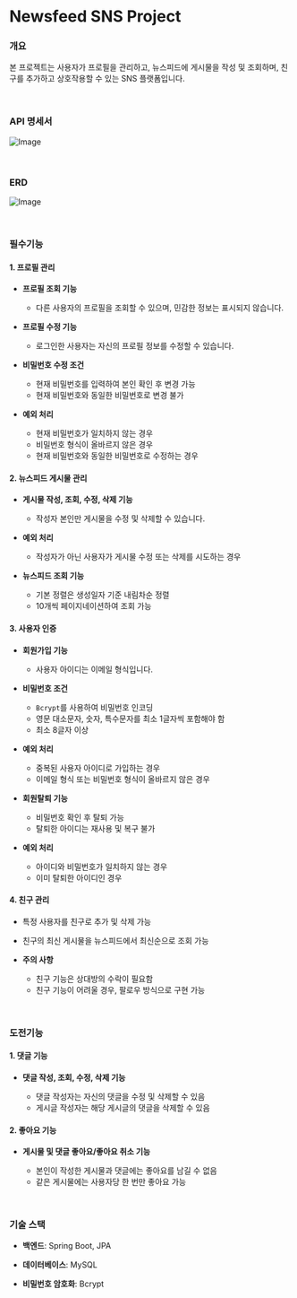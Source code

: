# Newsfeed SNS Project 

### 개요
본 프로젝트는 사용자가 프로필을 관리하고, 뉴스피드에 게시물을 작성 및 조회하며, 친구를 추가하고 상호작용할 수 있는 SNS 플랫폼입니다.

<br>

### API 명세서
![Image](https://github.com/user-attachments/assets/989968f8-8fa7-4f67-b4f8-2c8c4091eb23)

<br>

### ERD
![Image](https://github.com/user-attachments/assets/78ca027d-fbfc-4b81-8bc1-550aaca847d1)

<br>

### 필수기능

#### 1. 프로필 관리

- **프로필 조회 기능**

  - 다른 사용자의 프로필을 조회할 수 있으며, 민감한 정보는 표시되지 않습니다.

- **프로필 수정 기능**
  - 로그인한 사용자는 자신의 프로필 정보를 수정할 수 있습니다.

- **비밀번호 수정 조건**

  - 현재 비밀번호를 입력하여 본인 확인 후 변경 가능
  - 현재 비밀번호와 동일한 비밀번호로 변경 불가

- **예외 처리**

  - 현재 비밀번호가 일치하지 않는 경우
  - 비밀번호 형식이 올바르지 않은 경우
  - 현재 비밀번호와 동일한 비밀번호로 수정하는 경우

#### 2. 뉴스피드 게시물 관리

- **게시물 작성, 조회, 수정, 삭제 기능**

  - 작성자 본인만 게시물을 수정 및 삭제할 수 있습니다.

- **예외 처리**

  - 작성자가 아닌 사용자가 게시물 수정 또는 삭제를 시도하는 경우

- **뉴스피드 조회 기능**

  - 기본 정렬은 생성일자 기준 내림차순 정렬
  - 10개씩 페이지네이션하여 조회 가능

#### 3. 사용자 인증

- **회원가입 기능**

  - 사용자 아이디는 이메일 형식입니다.

- **비밀번호 조건**

  - `Bcrypt`를 사용하여 비밀번호 인코딩
  - 영문 대소문자, 숫자, 특수문자를 최소 1글자씩 포함해야 함
  - 최소 8글자 이상

- **예외 처리**

  - 중복된 사용자 아이디로 가입하는 경우
  - 이메일 형식 또는 비밀번호 형식이 올바르지 않은 경우

- **회원탈퇴 기능**

  - 비밀번호 확인 후 탈퇴 가능
  - 탈퇴한 아이디는 재사용 및 복구 불가

- **예외 처리**

  - 아이디와 비밀번호가 일치하지 않는 경우
  - 이미 탈퇴한 아이디인 경우

#### 4. 친구 관리

- 특정 사용자를 친구로 추가 및 삭제 가능

- 친구의 최신 게시물을 뉴스피드에서 최신순으로 조회 가능

- **주의 사항**

  - 친구 기능은 상대방의 수락이 필요함
  - 친구 기능이 어려울 경우, 팔로우 방식으로 구현 가능

<br>

### 도전기능

#### 1. 댓글 기능

- **댓글 작성, 조회, 수정, 삭제 기능**

  - 댓글 작성자는 자신의 댓글을 수정 및 삭제할 수 있음
  - 게시글 작성자는 해당 게시글의 댓글을 삭제할 수 있음

#### 2. 좋아요 기능

- **게시물 및 댓글 좋아요/좋아요 취소 기능**

  - 본인이 작성한 게시물과 댓글에는 좋아요를 남길 수 없음
  - 같은 게시물에는 사용자당 한 번만 좋아요 가능

<br>

### 기술 스택

- **백엔드**: Spring Boot, JPA

- **데이터베이스**: MySQL

- **비밀번호 암호화**: Bcrypt
